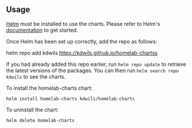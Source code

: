 ## Usage

[Helm](https://helm.sh) must be installed to use the charts.  Please refer to
Helm's [documentation](https://helm.sh/docs) to get started.

Once Helm has been set up correctly, add the repo as follows:

  helm repo add kdwils https://kdwils.github.io/homelab-chartss

If you had already added this repo earlier, run `helm repo update` to retrieve
the latest versions of the packages.  You can then run `helm search repo
kdwils` to see the charts.

To install the homelab-charts chart:

    helm install homelab-charts kdwils/homelab-charts

To uninstall the chart:

    helm delete homelab-charts